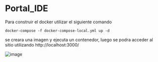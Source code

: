 # Portal_IDE

Para construir el docker utilizar el siguiente comando <br>

```
docker-compose -f docker-compose-local.yml up -d
```
se creara una imagen y ejecuta un contenedor, luego se podra acceder al sitio utilizando http://localhost:3000/

![image](https://user-images.githubusercontent.com/85247275/130251431-5598e05d-b27e-473f-b7c3-f5f7c9c20afa.png)

